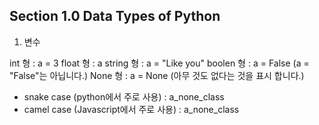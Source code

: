 ## Section 1.0 Data Types of Python

1. 변수

int 형 : a = 3
float 형 : a
string 형 : a = "Like you"
boolen 형 : a = False (a = "False"는 아닙니다.)
None 형 : a = None (아무 것도 없다는 것을 표시 합니다.)

* snake case (python에서 주로 사용) : a_none_class
* camel case (Javascript에서 주로 사용) : a_none_class